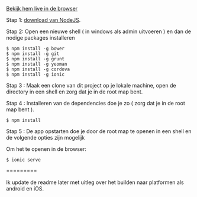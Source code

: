  [Bekijk hem live in de browser](http://loc.frankselhorst.nl/www/ "Live")

Stap 1:  [download van NodeJS](http://example.com/ "NodeJS").

Stap 2: Open een nieuwe shell ( in windows als admin uitvoeren ) en dan de nodige packages installeren

    $ npm install -g bower
    $ npm install -g git
    $ npm install -g grunt
    $ npm install -g yeoman
    $ npm install -g cordova
    $ npm install -g ionic
    
Stap 3 : Maak een clone van dit project op je lokale machine, open de directory in een shell en zorg dat je in de root map bent.

Stap 4 : Installeren van de dependencies doe je zo ( zorg dat je in de root map bent ).
  
    $ npm install

Stap 5 : De app opstarten doe je door de root map te openen in een shell en de volgende opties zijn mogelijk

Om het te openen in de browser:

    $ ionic serve 

=========

Ik update de readme later met uitleg over het builden naar platformen als android en iOS.
